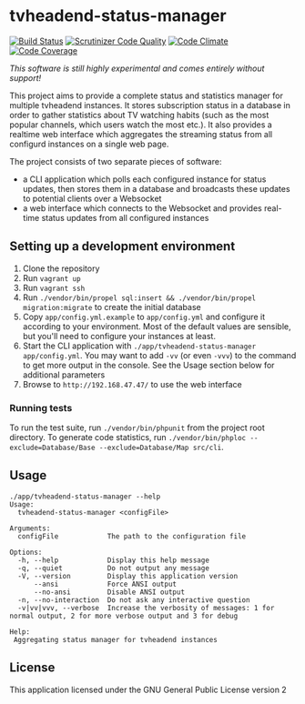 # tvheadend-status-manager

[![Build Status](https://travis-ci.org/Jalle19/tvheadend-status-manager.svg?branch=master)](https://travis-ci.org/Jalle19/tvheadend-status-manager) 
[![Scrutinizer Code Quality](https://scrutinizer-ci.com/g/Jalle19/tvheadend-status-manager/badges/quality-score.png?b=master)](https://scrutinizer-ci.com/g/Jalle19/tvheadend-status-manager/?branch=master) 
[![Code Climate](https://codeclimate.com/github/Jalle19/tvheadend-status-manager/badges/gpa.svg)](https://codeclimate.com/github/Jalle19/tvheadend-status-manager) 
[![Code Coverage](https://scrutinizer-ci.com/g/Jalle19/tvheadend-status-manager/badges/coverage.png?b=master)](https://scrutinizer-ci.com/g/Jalle19/tvheadend-status-manager/?branch=master)

*This software is still highly experimental and comes entirely without support!*

This project aims to provide a complete status and statistics manager for multiple tvheadend instances. It stores 
subscription status in a database in order to gather statistics about TV watching habits (such as the most popular 
channels, which users watch the most etc.). It also provides a realtime web interface which aggregates the streaming 
status from all configurd instances on a single web page.

The project consists of two separate pieces of software:
 
* a CLI application which polls each configured instance for status updates, then stores them in a database and 
broadcasts these updates to potential clients over a Websocket
* a web interface which connects to the Websocket and provides real-time status updates from all configured instances

## Setting up a development environment

1. Clone the repository
2. Run `vagrant up`
3. Run `vagrant ssh`
4. Run `./vendor/bin/propel sql:insert && ./vendor/bin/propel migration:migrate` to create the initial database
4. Copy `app/config.yml.example` to `app/config.yml` and configure it according to your environment. Most of the 
default values are sensible, but you'll need to configure your instances at least.
5. Start the CLI application with `./app/tvheadend-status-manager app/config.yml`. You may want to 
add `-vv` (or even `-vvv`) to the command to get more output in the console. See the Usage section below for additional 
parameters
6. Browse to `http://192.168.47.47/` to use the web interface

### Running tests

To run the test suite, run `./vendor/bin/phpunit` from the project root directory. To generate code statistics, run 
`./vendor/bin/phploc --exclude=Database/Base --exclude=Database/Map src/cli`.

## Usage

```
./app/tvheadend-status-manager --help
Usage:
  tvheadend-status-manager <configFile>

Arguments:
  configFile            The path to the configuration file

Options:
  -h, --help            Display this help message
  -q, --quiet           Do not output any message
  -V, --version         Display this application version
      --ansi            Force ANSI output
      --no-ansi         Disable ANSI output
  -n, --no-interaction  Do not ask any interactive question
  -v|vv|vvv, --verbose  Increase the verbosity of messages: 1 for normal output, 2 for more verbose output and 3 for debug

Help:
 Aggregating status manager for tvheadend instances
```

## License

This application licensed under the GNU General Public License version 2
